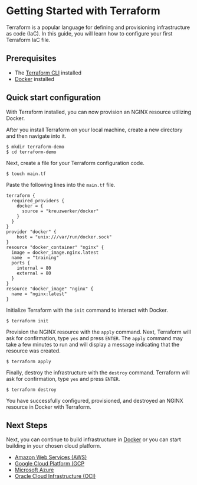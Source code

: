 # Getting Started with Terraform

Terraform is a popular language for defining and provisioning infrastructure as code (IaC). In this guide, you will learn how to configure your first Terraform IaC file.

## Prerequisites

- The [Terraform CLI](https://learn.hashicorp.com/tutorials/terraform/install-cli?in=terraform/aws-get-started) installed
- [Docker](https://docs.docker.com/get-docker/) installed


## Quick start configuration

With Terraform installed, you can now provision an NGINX resource utilizing Docker.  

After you install Terraform on your local machine, create a new directory and then navigate into it.

```shell
$ mkdir terraform-demo
$ cd terraform-demo
```

Next, create a file for your Terraform configuration code.

```shell
$ touch main.tf
```

Paste the following lines into the `main.tf` file.

```hcl
terraform {
  required_providers {
    docker = {
      source = "kreuzwerker/docker"
    }
  }
}
provider "docker" {
    host = "unix:///var/run/docker.sock"
}
resource "docker_container" "nginx" {
  image = docker_image.nginx.latest
  name  = "training"
  ports {
    internal = 80
    external = 80
  }
}
resource "docker_image" "nginx" {
  name = "nginx:latest"
}
```

Initialize Terraform with the `init` command to interact with Docker.

```shell
$ terraform init
```

Provision the NGINX resource with the `apply` command. Next, Terraform will ask for confirmation, type `yes` and press `ENTER`. The `apply` command may take a few minutes to run and will display a message indicating that the resource was created.

```shell
$ terraform apply
```


Finally, destroy the infrastructure with the `destroy` command. Terraform will ask for confirmation, type `yes` and press `ENTER`. 

```shell
$ terraform destroy
```

You have successfully configured, provisioned, and destroyed an NGINX resource in Docker with Terraform. 

## Next Steps

Next, you can continue to build infrastructure in [Docker](https://learn.hashicorp.com/collections/terraform/docker-get-started) or you can start building in your chosen cloud platform.

- [Amazon Web Services (AWS)](https://learn.hashicorp.com/tutorials/terraform/aws-build?in=terraform/aws-get-started)
- [Google Cloud Platform (GCP](https://learn.hashicorp.com/collections/terraform/gcp-get-started)
- [Microsoft Azure](https://learn.hashicorp.com/collections/terraform/azure-get-started)
- [Oracle Cloud Infrastructure (OCI)](https://learn.hashicorp.com/collections/terraform/oci-get-started)

